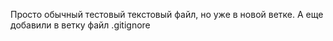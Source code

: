 Просто обычный тестовый текстовый файл, но уже в новой ветке.
А еще добавили в ветку файл .gitignore